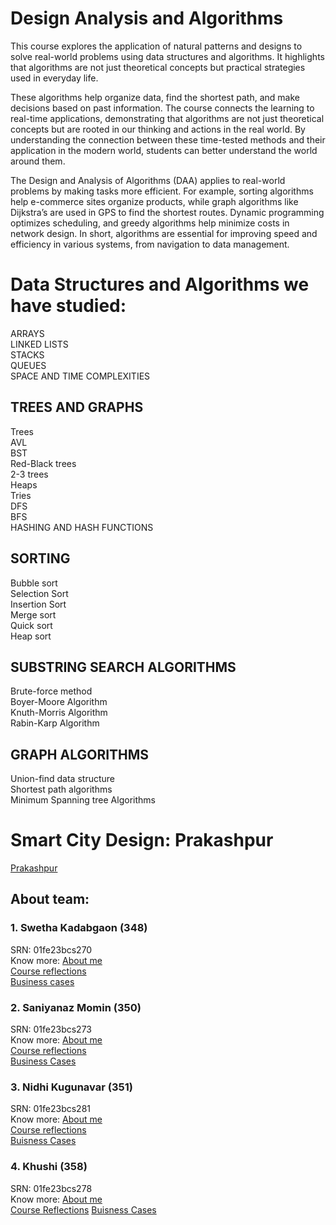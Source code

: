 # Design Analysis and Algorithms

This course explores the application of natural patterns and designs to solve real-world problems using data structures and algorithms. It highlights that algorithms are not just theoretical concepts but practical strategies used in everyday life.

These algorithms help organize data, find the shortest path, and make decisions based on past information. The course connects the learning to real-time applications, demonstrating that algorithms are not just theoretical concepts but are rooted in our thinking and actions in the real world. By understanding the connection between these time-tested methods and their application in the modern world, students can better understand the world around them.

The Design and Analysis of Algorithms (DAA) applies to real-world problems by making tasks more efficient. For example, sorting algorithms help e-commerce sites organize products, while graph algorithms like Dijkstra’s are used in GPS to find the shortest routes. Dynamic programming optimizes scheduling, and greedy algorithms help minimize costs in network design. In short, algorithms are essential for improving speed and efficiency in various systems, from navigation to data management.

# Data Structures and Algorithms we have studied:
ARRAYS  
LINKED LISTS  
STACKS  
QUEUES  
SPACE AND TIME COMPLEXITIES
## TREES AND GRAPHS  
Trees  
AVL  
BST  
Red-Black trees  
2-3 trees  
Heaps  
Tries  
DFS  
BFS  
HASHING AND HASH FUNCTIONS
## SORTING  
Bubble sort  
Selection Sort  
Insertion Sort  
Merge sort  
Quick sort  
Heap sort
## SUBSTRING SEARCH ALGORITHMS
Brute-force method  
Boyer-Moore Algorithm  
Knuth-Morris Algorithm  
Rabin-Karp Algorithm
## GRAPH ALGORITHMS
Union-find data structure  
Shortest path algorithms  
Minimum Spanning tree Algorithms

# Smart City Design: Prakashpur
[Prakashpur](prakashpur.md)

## About team:
### 1. Swetha Kadabgaon (348)
SRN: 01fe23bcs270  
Know more: [About me](readme2.md)  
[Course reflections](CourseReflection2.md)  
[Business cases](Business-cases2.md)

### 2. Saniyanaz Momin (350)
SRN: 01fe23bcs273  
Know more: [About me](readme3.md)  
[Course reflections](CourseReflection3.md)  
[Business Cases](BuisnessCases3.md)

### 3. Nidhi Kugunavar (351)
SRN: 01fe23bcs281  
Know more: [About me](readme1.md)  
[Course reflections](course-reflection1.md)  
[Buisness Cases](business_case1.md)

### 4. Khushi (358)
SRN: 01fe23bcs278  
Know more: [About me](README4.md)  
[Course Reflections](Course-Reflection4.md)
[Buisness Cases](Business_cases4.md)
